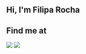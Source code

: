 ## Hi, I'm Filipa Rocha 


## Find me at
<a href="https://www.linkedin.com/in/filipa-rocha-dev/"><img src="https://img.shields.io/badge/LinkedIn-0077B5?style=for-the-badge&logo=linkedin&logoColor=white"/></a>
<a href="https://www.instagram.com/filipa5490/"><img src="https://img.shields.io/badge/Instagram-E4405F?style=for-the-badge&logo=instagram&logoColor=white"/></a>


